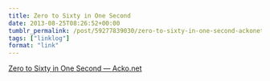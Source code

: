```yaml
---
title: Zero to Sixty in One Second
date: 2013-08-25T08:26:52+00:00
tumblr_permalink: /post/59277839030/zero-to-sixty-in-one-second-ackonet
tags: ["linklog"]
format: "link"
---
```


[Zero to Sixty in One Second — Acko.net][1]

[1]: http://acko.net/blog/zero-to-sixty-in-one-second/
